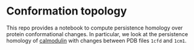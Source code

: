 # Conformation topology
This repo provides a notebook to compute persistence homology over protein conformational changes. In particular, we look at the persistence homology of [calmodulin](https://en.wikipedia.org/wiki/Calmodulin) with changes between PDB files `1cfd` and `1cm1`.
